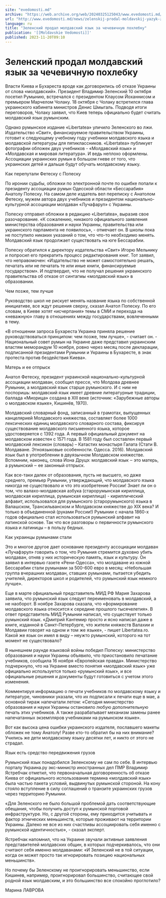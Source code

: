 ```yaml
---
site: "evedomosti.md"
archive: "https://web.archive.org/web/20240325125043/www.evedomosti.md/news/zelenskij-prodal-moldavskij-yazyk-za-chechevichnuyu-pohlebku"
url: "http://www.evedomosti.md/news/zelenskij-prodal-moldavskij-yazyk-za-chechevichnuyu-pohlebku"
language: ru
title: "Зеленский продал молдавский язык за чечевичную похлебку"
publication: '[[Moldavskie Vedomosti]]'
published: 2023-11-20T09:10
---
```


# Зеленский продал молдавский язык за чечевичную похлебку

Власти Киева и Бухареста вроде как договорились об отказе Украины от слова «молдавский». Президент Владимир Зеленский 10 октября посетил Румынию, встречался с президентом Клаусом Йоханнисом и премьером Марчелом Чолаку. 18 октября с Чолаку встретился глава украинского кабинета министров Денис Шмыгаль. Подводя итоги переговоров, Чолаку заявил, что Киев теперь официально будет считать молдавский язык румынским.

Однако румынское издание «Libertatea» уличило Зеленского во лжи. Издательство «Свит», финансируемое правительством Украины, готовит к следующему учебному году учебники молдавского языка и молдавской литературы для пятиклассников. «Libertatea» публикует фотографии обложек двух учебников - «Молдавский язык» и «Молдавская и мировая литература». И ведь неплохо оформлены. Ассоциации украинских румын в большом гневе от того, что украинских детей и дальше будут обучать молдавскому языку.

Как перепутали Фетеску с Попеску

По иронии судьбы, обложки по электронной почте по ошибке попали к президенту ассоциации румын Одесской области «Бессарабия» Анатолу Попеску. На самом деле издатель вел переписку с Анатолом Фетеску, мужем автора двух учебников и президентом национально-культурной ассоциации молдаван «Лучафарул» с Украины.

Попеску отправил обложки в редакцию «Libertatea», выразив свое разочарование. «К сожалению, никакого официального заявления министерства образования и науки Украины, правительства или украинского парламента не появилось», - отмечает он. В школы пока не поступило никаких указаний о том, что что-то необходимо менять. Молдавский язык продолжает существовать на юге Бессарабии.

Попеску обратился к директору издательства «Свит» Игорю Мельнику и попросил его прекратить процесс редактирования книг. Тот заявил, что неправомочен: «Издательство не может самостоятельно решать, печатать или не печатать те или иные книги, финансируемые государством». И подтвердил, что не получал решения украинского правительства об отказе от синтагмы «молдавский язык» в образовании.

Чем позже, тем лучше

Руководство школ не рискует менять название языка по собственной инициативе, все ждут решения сверху, сказал Анатол Попеску. По его словам, в Киеве хотят «исчерпания» темы в СМИ и перехода на «неважную» главу в отношениях между государствами, вовлеченными в тему.

«В отношении запроса Бухареста Украина приняла решение руководствоваться принципом: чем позже, тем лучше», - считает он. - Национальный совет румын на Украине даже представил украинским властям меморандум 10 ноября, ровно через месяц после декларации, подписанной президентами Румынии и Украины в Бухаресте, в знак протеста против бездействия Киева».

Матерь и ее отпрыск

Анатол Фетеску, президент украинской национально-культурной ассоциации молдаван, сообщил прессе, что Молдова древнее Румынии, а молдавский язык старше румынского. И с ним не поспоришь: молдавский язык имеет древние литературные традиции, баллада «Миорица» создана в XIII веке (источник: «Зарубежные авторы о молдавском языке», Кишинёв, 1970).

Молдавский словарный фонд, записанный в грамотах, выпущенных канцелярией Молдавского княжества, составляет более 1000 лексических единиц молдавского словарного состава, фиксируя существование молдавского письменного языка, которое удостоверяется с 1392 года. А первый официальный документ на молдавском известен с 1571 года. В 1581 году был составлен первый молдавский лексикон (словарь) – Катастих монастыря Галата (Стати В. Молдаване. Этноязыковые особенности. Одесса. 2016). Молдавский язык был в употреблении в двуязычном Молдавском княжестве. Вспомним, наконец, слова Иона Друцэ: молдавский язык ‒ это матерь, а румынский ‒ ее законный отпрыск.

Как все-таки далек от образования, пусть не высшего, но даже среднего, премьер Румынии, утверждающий, что молдавского языка никогда не существовало и что это изобретение России! Знает ли он о том, что валахо-молдавская азбука (старорумынская кириллица, молдавская кириллица, румынская кириллица) - кириллический алфавит, использовался для румынского (старорумынского) языка в Валашском, Трансильванском и Молдавском княжестве до XIX века? И только в объединенной (руками России!) Румынии с начала 1860-х годов официально стал использоваться румынский алфавит на латинской основе. Так что все разговоры о первичности румынского языка и латиницы – в пользу бедных.

Как украинцы румынами стали

Это и многое другое дает основание президенту ассоциации молдаван «Лучафэрул» говорить о том, что Румыния стремится духовно убить молдаван, отняв у них историческую память, язык и культуру. Он заявил в интервью газете «Рени-Одесса», что молдаване из южной Бессарабии стали румынами за 500-600 евро в месяц: «Небольшая группа вчерашних молдаван, ставших румынами, пытается убедить учителей, директоров школ и родителей, что румынский язык немного лучше».

Еще в марте официальный представитель МИД РФ Мария Захарова заявила, что румынский язык следует переименовать в молдавский, а не наоборот. В ноябре Захарова сказала, что «формирование молдавского языка относится к середине прошлого тысячелетия». В ответ представитель МИД Румынии написал, что существует только румынский язык. «Дмитрий Кантемир просто и ясно написал даже в книге, изданной в Санкт-Петербурге, что жители княжеств Валахии и Молдавии говорят на одном и том же языке», - пишет Libertatea.ro. Какой же язык он имел в виду – неужто румынский, которого на тот момент не существовало?

В нынешнем раунде языковой войны победил Попеску: министерство образования и науки Украины объявило, что приостановило печатание учебников, сообщила 16 ноября «Европейская правда». Министерство подчеркнуло, что на Украине вместо понятия «молдавский язык» уже официально используется только «румынский язык», и все официальные решения и документы будут готовиться с учетом этого изменения.

Комментируя информацию о печати учебников по молдавскому языку и литературе, чиновники указали, что их подписали к печати еще в мае, а основной тираж напечатали летом: «Сегодня министерство образования и науки Украины остановило любую дополнительную печать этих учебников. А также разрабатывает механизм замены ранее напечатанных экземпляров учебниками на румынском языке».

Вот как высока цена ошибки украинского издателя, пославшего макеты обложек не тому Анатолу! Разве кто-то обратил бы на них внимание? Учились же дети молдавскому языку десятки лет, и никто от этого не страдал.

Язык есть средство передвижения грузов

Румынский язык понадобился Зеленскому не сам по себе. В интервью порталу Украина.ру экс-министр иностранных дел ПМР Владимир Ястребчак отметил, что первоначальная договоренность об отказе Киева от официального использования термина «молдавский язык» была частью пакета условий, выдвинутых румынской стороной. На кону стояло вступление в силу соглашений о транзите украинских грузов через территорию Румынии.

«Для Зеленского не было большой проблемой дать соответствующие обещания, чтобы получить доступ к румынской портовой инфраструктуре. Но, с другой стороны, ему приходится учитывать и фактор этнических меньшинств, которые проживают на территории Украины. Далеко не все из них счастливы ассоциировать себя именно с румынской идентичностью», - сказал эксперт.

Ястребчак напомнил, что на Украине звучали активные заявления представителей молдавских общин, в которых подчеркивалось, что они считают себя именно молдаванами: «И Зеленский не в той ситуации, когда он может просто так игнорировать позицию национальных меньшинств».

Но почему бы Зеленскому не проигнорировать меньшинство, если Кишинев, например, проигнорировал большинство, считающее свой родной язык молдавским, и это большинство все спокойно проглотило?

Марина ЛАВРОВА